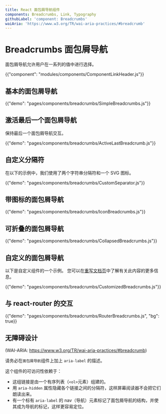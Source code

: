 ```yaml
---
title: React 面包屑导航组件
components: Breadcrumbs, Link, Typography
githubLabel: 'component: Breadcrumbs'
waiAria: 'https://www.w3.org/TR/wai-aria-practices/#breadcrumb'
---
```


# Breadcrumbs 面包屑导航

<p class="description">面包屑导航允许用户在一系列的值中进行选择。</p>

{{"component": "modules/components/ComponentLinkHeader.js"}}

## 基本的面包屑导航

{{"demo": "pages/components/breadcrumbs/SimpleBreadcrumbs.js"}}

## 激活最后一个面包屑导航

保持最后一个面包屑导航交互。

{{"demo": "pages/components/breadcrumbs/ActiveLastBreadcrumb.js"}}

## 自定义分隔符

在以下的示例中，我们使用了两个字符串分隔符和一个 SVG 图标。

{{"demo": "pages/components/breadcrumbs/CustomSeparator.js"}}

## 带图标的面包屑导航

{{"demo": "pages/components/breadcrumbs/IconBreadcrumbs.js"}}

## 可折叠的面包屑导航

{{"demo": "pages/components/breadcrumbs/CollapsedBreadcrumbs.js"}}

## 自定义的面包屑导航

以下是自定义组件的一个示例。 您可以在[重写文档页](/customization/components/)中了解有关此内容的更多信息。

{{"demo": "pages/components/breadcrumbs/CustomizedBreadcrumbs.js"}}

## 与 react-router 的交互

{{"demo": "pages/components/breadcrumbs/RouterBreadcrumbs.js", "bg": true}}

## 无障碍设计

(WAI-ARIA: https://www.w3.org/TR/wai-aria-practices/#breadcrumb)

请务必在`面包屑导航`组件上加上 `aria-label` 的描述。

这个组件的可访问性依赖于：

- 这组链接是由一个有序列表（`<ol>`元素）组建的。
- 用 `aria-hidden` 属性隐藏各个链接之间的分隔符，这样屏幕阅读器不会把它们朗读出来。
- 有一个标有 `aria-label` 的 nav（导航）元素标记了面包屑导航的结构，并使其成为导航的标记，这样更容易定位。
